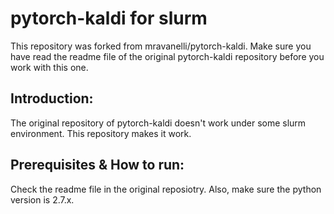 # pytorch-kaldi for slurm
This repository was forked from mravanelli/pytorch-kaldi. Make sure you have read the readme file of the original pytorch-kaldi repository before you work with this one.

## Introduction:
The original repository of pytorch-kaldi doesn't work under some slurm environment. This repository makes it work.

## Prerequisites & How to run:
Check the readme file in the original reposiotry. Also, make sure the python version is 2.7.x.

